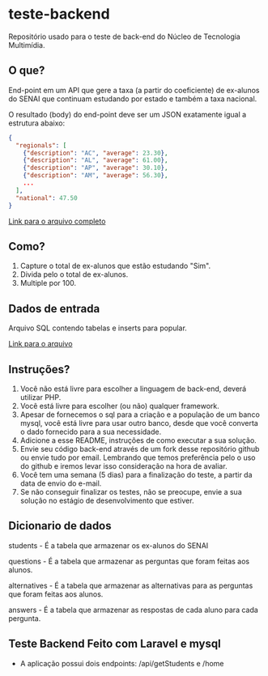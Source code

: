 # teste-backend
Repositório usado para o teste de back-end do Núcleo de Tecnologia Multimídia.

## O que?
End-point em um API que gere a taxa (a partir do coeficiente) de ex-alunos do SENAI que continuam estudando por estado e também a taxa nacional.

O resultado (body) do end-point deve ser um JSON exatamente igual a estrutura abaixo:
```json
{
  "regionals": [
    {"description": "AC", "average": 23.30},
    {"description": "AL", "average": 61.00},
    {"description": "AP", "average": 30.10},
    {"description": "AM", "average": 56.30},
    ...
  ],
  "national": 47.50
}
```
[Link para o arquivo completo](data.json)

## Como?
1. Capture o total de ex-alunos que estão estudando "Sim".
2. Divida pelo o total de ex-alunos.
3. Multiple por 100.

## Dados de entrada
Arquivo SQL contendo tabelas e inserts para popular.

[Link para o arquivo](desafio.sql)

## Instruções?
1. Você não está livre para escolher a linguagem de back-end, deverá utilizar PHP.
2. Você está livre para escolher (ou não) qualquer framework.
3. Apesar de fornecemos o sql para a criação e a população de um banco mysql, você está livre para usar outro banco, desde que você converta o dado fornecido para a sua necessidade.
4. Adicione a esse README, instruções de como executar a sua solução.
5. Envie seu código back-end através de um fork desse repositório github ou envie tudo por email. Lembrando que temos preferência pelo o uso do github e iremos levar isso consideração na hora de avaliar.
6. Você tem uma semana (5 dias) para a finalização do teste, a partir da data de envio do e-mail.
7. Se não conseguir finalizar os testes, não se preocupe, envie a sua solução no estágio de desenvolvimento que estiver.

## Dicionario de dados
students - É a tabela que armazenar os ex-alunos do SENAI

questions - É a tabela que armazenar as perguntas que foram feitas aos alunos.

alternatives - É a tabela que armazenar as alternativas para as perguntas que foram feitas aos alunos.

answers - É a tabela que armazenar as respostas de cada aluno para cada pergunta.

## Teste Backend Feito com Laravel e mysql

- A aplicação possui dois endpoints: /api/getStudents e /home
